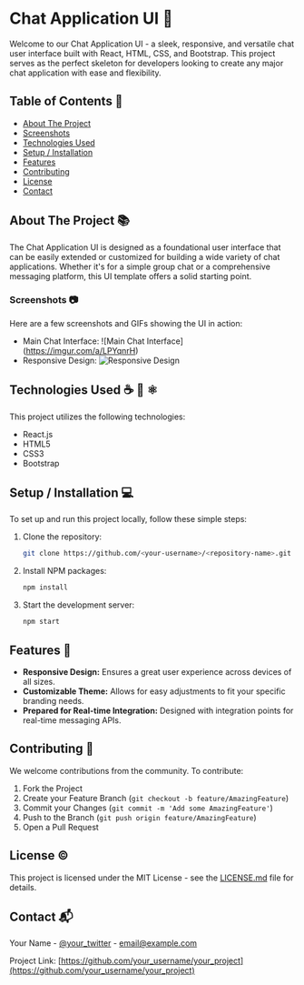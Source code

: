 # Chat Application UI 💬

Welcome to our Chat Application UI - a sleek, responsive, and versatile chat user interface built with React, HTML, CSS, and Bootstrap. This project serves as the perfect skeleton for developers looking to create any major chat application with ease and flexibility.

## Table of Contents 📑

- [About The Project](#about-the-project)
- [Screenshots](#screenshots)
- [Technologies Used](#technologies-used)
- [Setup / Installation](#setup--installation)
- [Features](#features)
- [Contributing](#contributing)
- [License](#license)
- [Contact](#contact)

## About The Project 📚

The Chat Application UI is designed as a foundational user interface that can be easily extended or customized for building a wide variety of chat applications. Whether it's for a simple group chat or a comprehensive messaging platform, this UI template offers a solid starting point.

### Screenshots 📷

Here are a few screenshots and GIFs showing the UI in action:

- Main Chat Interface:
![Main Chat Interface] (https://imgur.com/a/LPYqnrH)
- Responsive Design:
![Responsive Design](https://media.giphy.com/media/v1.Y2lkPTc5MGI3NjExY2JjbG1ubXM3amRvZDdubTFhenV2N2NvY204bXMyYzMwM2dqMWFkYiZlcD12MV9pbnRlcm5hbF9naWZfYnlfaWQmY3Q9Zw/2t0EylTwGIOYxynPYR/giphy.gif)

## Technologies Used ☕️ 🐍 ⚛️

This project utilizes the following technologies:

- React.js
- HTML5
- CSS3
- Bootstrap

## Setup / Installation 💻

To set up and run this project locally, follow these simple steps:

1. Clone the repository:
   ```sh
   git clone https://github.com/<your-username>/<repository-name>.git
   ```
2. Install NPM packages:
   ```sh
   npm install
   ```
3. Start the development server:
   ```sh
   npm start
   ```

## Features 🌟

- **Responsive Design:** Ensures a great user experience across devices of all sizes.
- **Customizable Theme:** Allows for easy adjustments to fit your specific branding needs.
- **Prepared for Real-time Integration:** Designed with integration points for real-time messaging APIs.

## Contributing 🤝

We welcome contributions from the community. To contribute:

1. Fork the Project
2. Create your Feature Branch (`git checkout -b feature/AmazingFeature`)
3. Commit your Changes (`git commit -m 'Add some AmazingFeature'`)
4. Push to the Branch (`git push origin feature/AmazingFeature`)
5. Open a Pull Request

## License ©️

This project is licensed under the MIT License - see the [LICENSE.md](LICENSE.md) file for details.

## Contact 📬

Your Name - [@your_twitter](https://twitter.com/your_twitter) - email@example.com

Project Link: [https://github.com/your_username/your_project](https://github.com/your_username/your_project)
